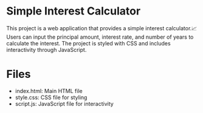 # Simple Interest Calculator

This project is a web application that provides a simple interest calculator.📈 
Users can input the principal amount, interest rate, and number of years to calculate the interest. 
The project is styled with CSS and includes interactivity through JavaScript.

# Files
- index.html: Main HTML file
- style.css: CSS file for styling
- script.js: JavaScript file for interactivity

